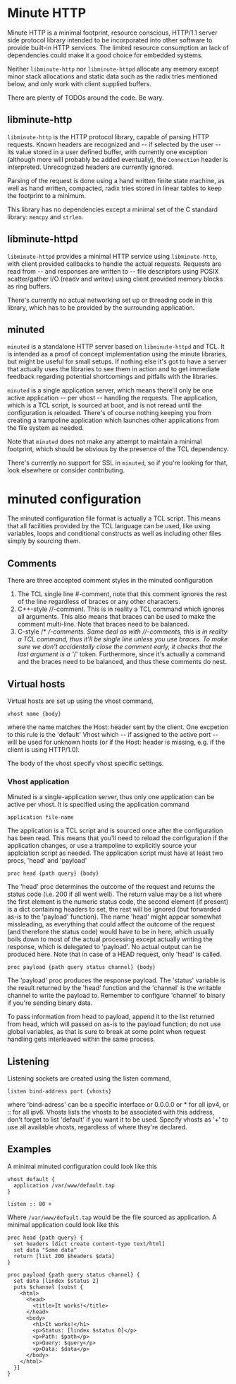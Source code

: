Minute HTTP
===========

Minute HTTP is a minimal footprint, resource conscious, HTTP/1.1 server side
protocol library intended to be incorporated into other software to provide
built-in HTTP services. The limited resource consumption an lack of
dependencies could make it a good choice for embedded systems.

Neither `libminute-http` nor `libminute-httpd` allocate any memory except
minor stack allocations and static data such as the radix tries mentioned
below, and only work with client supplied buffers.

There are plenty of TODOs around the code. Be wary.

libminute-http
--------------

`libminute-http` is the HTTP protocol library, capable of parsing HTTP
requests. Known headers are recognized and -- if selected by the user -- its
value stored in a user defined buffer, with currently one exception (although
more will probably be added eventually), the `Connection` header is
interpreted. Unrecognized headers are currently ignored.

Parsing of the request is done using a hand written finite state machine, as
well as hand written, compacted, radix tries stored in linear tables to keep
the footprint to a minimum.

This library has no dependencies except a minimal set of the C standard
library: `memcpy` and `strlen`.

libminute-httpd
---------------

`libminute-httpd` provides a minimal HTTP service using `libminute-http`,
with client provided callbacks to handle the actual requests. Requests are
read from -- and responses are written to -- file descriptors using POSIX
scatter/gather I/O (readv and writev) using client provided memory blocks as
ring buffers.

There's currently no actual networking set up or threading code in this
library, which has to be provided by the surrounding application.

minuted
-------

`minuted` is a standalone HTTP server based on `libminute-httpd` and TCL. It
is intended as a proof of concept implementation using the minute libraries,
but might be useful for small setups. If nothing else it's got to have a
server that actually uses the libraries to see them in action and to get
immediate feedback regarding potential shortcomings and pitfalls with the
libraries.

`minuted` is a single application server, which means there'll only be one
active application -- per vhost -- handling the requests. The application,
which is a TCL script, is sourced at boot, and is not reread until the
configuration is reloaded. There's of course nothing keeping you from
creating a trampoline application which launches other applications from the
file system as needed.

Note that `minuted` does not make any attempt to maintain a minimal footprint,
which should be obvious by the presence of the TCL dependency.

There's currently no support for SSL in `minuted`, so if you're looking for
that, look elsewhere or consider contributing.

minuted configuration
=====================

The minuted configuration file format is actually a TCL script. This means
that all facilities provided by the TCL language can be used, like using
variables, loops and conditional constructs as well as including other files
simply by sourcing them.


Comments
--------

There are three accepted comment styles in the minuted configuration

  1. The TCL single line #-comment, note that this comment ignores the
     rest of the line regardless of braces or any other characters.
  2. C++-style //-comment. This is in reality a TCL command which ignores
     all arguments. This also means that braces can be used to make the comment
     multi-line. Note that braces need to be balanced.
  3. C-style /* */-comments. Same deal as with //-comments, this is in reality
     a TCL command, thus it'll be single line unless you use braces. To make
     sure we don't accidentally close the comment early, it checks that the
     last argument is a '*/' token. Furthermore, since it's actually a command
     and the braces need to be balanced, and thus these comments do nest.

Virtual hosts
-------------

Virtual hosts are set up using the vhost command,

    vhost name {body}

where the name matches the Host: header sent by the client. One excpetion to
this rule is the 'default' Vhost which -- if assigned to the active port --
will be used for unknown hosts (or if the Host: header is missing, e.g. if
the client is using HTTP/1.0).

The body of the vhost specify vhost specific settings.

### Vhost application

Minuted is a single-application server, thus only one application can be active
per vhost. It is specified using the application command

    application file-name

The application is a TCL script and is sourced once after the configuration has
been read. This means that you'll need to reload the configuration if the
application changes, or use a trampoline to explicitly source your applciation
script as needed. The application script must have at least two procs, 'head'
and 'payload'

    proc head {path query} {body}

The 'head' proc determines the outcome of the request and returns the status
code (i.e. 200 if all went well). The return value may be a list where the
first element is the numeric status code, the second element (if present) is
a dict containing headers to set, the rest will be ignored (but forwarded as-is
to the 'payload' function). The name 'head' might appear somewhat missleading,
as everything that could affect the outcome of the request (and therefore the
status code) would have to be in here, which usually boils down to most of the
actual processing except actually writing the response, which is delegated to
'payload'. No actual output can be produced here. Note that in case of a HEAD
request, only 'head' is called.

    proc payload {path query status channel} {body}

The 'payload' proc produces the response payload. The 'status' variable is the
result returned by the 'head' function and the 'channel' is the writable
channel to write the payload to. Remember to configure 'channel' to binary if
you're sending binary data.

To pass information from head to payload, append it to the list returned from
head, which will passed on as-is to the payload function; do not use global
variables, as that is sure to break at some point when request handling gets
interleaved within the same process.

Listening
---------

Listening sockets are created using the listen command,

    listen bind-address port {vhosts}

where 'bind-adress' can be a specific interface or 0.0.0.0 or * for all ipv4,
or :: for all ipv6. Vhosts lists the vhosts to be associated with this address,
don't forget to list 'default' if you want it to be used. Specify vhosts as '+'
to use all available vhosts, regardless of where they're declared.

Examples
--------

A minimal minuted configuration could look like this

    vhost default {
      application /var/www/default.tap
    }

    listen :: 80 +

Where `/var/www/default.tap` would be the file sourced as application. A
minimal application could look like this

    proc head {path query} {
      set headers [dict create content-type text/html]
      set data "Some data"
      return [list 200 $headers $data]
    }

    proc payload {path query status channel} {
      set data [lindex $status 2]
      puts $channel [subst {
        <html>
          <head>
            <title>It works!</title>
          </head>
          <body>
            <h1>It works!</h1>
            <p>Status: [lindex $status 0]</p>
            <p>Path: $path</p>
            <p>Query: $query</p>
            <p>Data: $data</p>
          </body>
        </html>
      }]
    }
